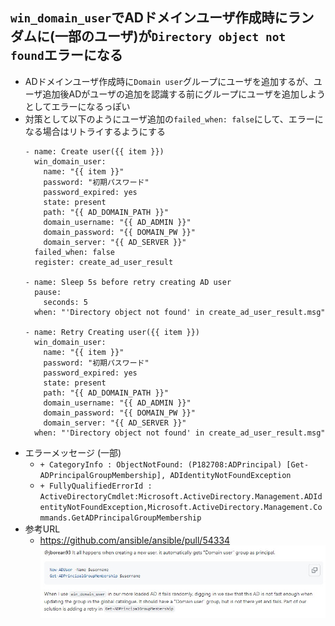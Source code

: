 ## `win_domain_user`でADドメインユーザ作成時にランダムに(一部のユーザ)が`Directory object not found`エラーになる
- ADドメインユーザ作成時に`Domain user`グループにユーザを追加するが、ユーザ追加後ADがユーザの追加を認識する前にグループにユーザを追加しようとしてエラーになるっぽい
- 対策として以下のようにユーザ追加の`failed_when: false`にして、エラーになる場合はリトライするようにする
  ~~~
  - name: Create user({{ item }})
    win_domain_user:
      name: "{{ item }}"
      password: "初期パスワード"
      password_expired: yes
      state: present
      path: "{{ AD_DOMAIN_PATH }}"
      domain_username: "{{ AD_ADMIN }}"
      domain_password: "{{ DOMAIN_PW }}"
      domain_server: "{{ AD_SERVER }}"
    failed_when: false
    register: create_ad_user_result

  - name: Sleep 5s before retry creating AD user
    pause:
      seconds: 5
    when: "'Directory object not found' in create_ad_user_result.msg"

  - name: Retry Creating user({{ item }})
    win_domain_user:
      name: "{{ item }}"
      password: "初期パスワード"
      password_expired: yes
      state: present
      path: "{{ AD_DOMAIN_PATH }}"
      domain_username: "{{ AD_ADMIN }}"
      domain_password: "{{ DOMAIN_PW }}"
      domain_server: "{{ AD_SERVER }}"
    when: "'Directory object not found' in create_ad_user_result.msg"
  ~~~
- エラーメッセージ (一部)
  - `+ CategoryInfo : ObjectNotFound: (P182708:ADPrincipal) [Get-ADPrincipalGroupMembership], ADIdentityNotFoundException`
  - `+ FullyQualifiedErrorId : ActiveDirectoryCmdlet:Microsoft.ActiveDirectory.Management.ADIdentityNotFoundException,Microsoft.ActiveDirectory.Management.Commands.GetADPrincipalGroupMembership`
- 参考URL
  - https://github.com/ansible/ansible/pull/54334  
    ![](image/USER_CREATE_FAIL.jpg)